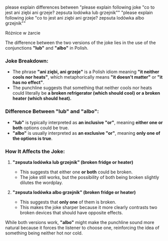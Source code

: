 please explain differences between "please explain following joke "co to jest ani ziębi ani grzeje? zepsuta lodówka lub grzejnik"" "please explain following joke "co to jest ani ziębi ani grzeje? zepsuta lodówka albo grzejnik""

Różnice w żarcie

The difference between the two versions of the joke lies in the use of the conjunctions **"lub"** and **"albo"** in Polish. 

### Joke Breakdown:
- The phrase **"ani ziębi, ani grzeje"** is a Polish idiom meaning **"it neither cools nor heats"**, which metaphorically means **"it doesn't matter"** or **"it has no effect"**.
- The punchline suggests that something that neither cools nor heats could literally be **a broken refrigerator (which should cool) or a broken heater (which should heat).**

### Difference Between "lub" and "albo":
- **"lub"** is typically interpreted as **an inclusive "or"**, meaning **either one or both** options could be true.
- **"albo"** is usually interpreted as **an exclusive "or"**, meaning **only one of the options is true**.

### How It Affects the Joke:
1. **"zepsuta lodówka lub grzejnik" (broken fridge or heater)**  
   - This suggests that either one **or both** could be broken.
   - The joke still works, but the possibility of both being broken slightly dilutes the wordplay.

2. **"zepsuta lodówka albo grzejnik" (broken fridge or heater)**  
   - This suggests that **only one** of them is broken.
   - This makes the joke sharper because it more clearly contrasts two broken devices that should have opposite effects.

While both versions work, **"albo"** might make the punchline sound more natural because it forces the listener to choose one, reinforcing the idea of something being neither hot nor cold.
